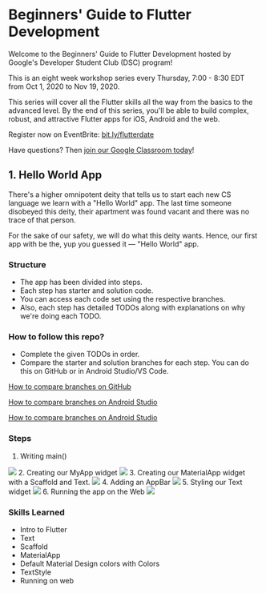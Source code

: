 # Beginners' Guide to Flutter Development

Welcome to the Beginners' Guide to Flutter Development hosted by Google's Developer Student Club (DSC) program!

This is an eight week workshop series every Thursday, 7:00 - 8:30 EDT from Oct 1, 2020 to Nov 19, 2020.

This series will cover all the Flutter skills all the way from the basics to the advanced level.
By the end of this series, you'll be able to build complex, robust, and attractive Flutter apps for iOS, Android and the web.

Register now on EventBrite: [bit.ly/flutterdate](https://bit.ly/flutterdate)

Have questions? Then [join our Google Classroom today](https://classroom.google.com/c/MTYyMzE1MDQwMDcx?cjc=5irho7x)!

## 1. Hello World App

There's a higher omnipotent deity that tells us to start each new CS language we learn with a "Hello World" app. The last time someone disobeyed this deity, their apartment was found vacant and there was no trace of that person.

For the sake of our safety, we will do what this deity wants. Hence, our first app with be the, yup you guessed it — "Hello World" app.

### Structure

* The app has been divided into steps.
* Each step has starter and solution code. 
* You can access each code set using the respective branches. 
* Also, each step has detailed TODOs along with explanations on why we're doing each TODO.

### How to follow this repo?

* Complete the given TODOs in order.
* Compare the starter and solution branches for each step. You can do this on GitHub or in Android Studio/VS Code.

[How to compare branches on GitHub](https://docs.github.com/en/free-pro-team@latest/github/committing-changes-to-your-project/comparing-commits#comparing-branches)

[How to compare branches on Android Studio](https://medium.com/better-programming/how-to-use-git-in-android-studio-part-2-93cec67b91b0#:~:text=Go%20to%20%E2%80%9CVSC%E2%80%9D%20%2D%3E,choose%20%E2%80%9CCompare%20with%20current%E2%80%9D.&text=A%20popup%20%E2%80%9CCompare%20feature%20with,to%20commits%2C%20files%20to%20files.)

[How to compare branches on Android Studio](https://stackoverflow.com/a/57833947/11547064)

### Steps

1. Writing main()
<img src="assets/images/step1-solution.png">
2. Creating our MyApp widget
<img src="assets/images/step2-solution.png">
3. Creating our MaterialApp widget with a Scaffold and Text.
<img src="assets/images/step3-solution.png">
4. Adding an AppBar
<img src="assets/images/step4-solution.png">
5. Styling our Text widget
<img src="assets/images/step5-solution.png">
6. Running the app on the Web
<img src="assets/images/step6-solution.png">

### Skills Learned

* Intro to Flutter
* Text
* Scaffold
* MaterialApp
* Default Material Design colors with Colors
* TextStyle
* Running on web